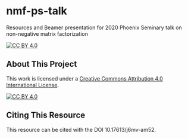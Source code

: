 # nmf-ps-talk
Resources and Beamer presentation for 2020 Phoenix Seminary talk on non-negative matrix factorization

[![CC BY 4.0][cc-by-shield]][cc-by]

## About This Project

This work is licensed under a
[Creative Commons Attribution 4.0 International License][cc-by].

[![CC BY 4.0][cc-by-image]][cc-by]

[cc-by]: http://creativecommons.org/licenses/by/4.0/
[cc-by-image]: https://i.creativecommons.org/l/by/4.0/88x31.png
[cc-by-shield]: https://img.shields.io/badge/License-CC%20BY%204.0-lightgrey.svg

## Citing This Resource

This resource can be cited with the DOI 10.17613/j6mv-am52.
